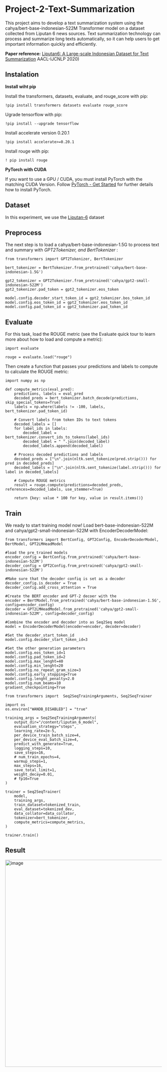 # Project-2-Text-Summarization

This project aims to develop a text summarization system using the cahya/bert-base-indonesian-522M Transformer model on a dataset collected from Liputan 6 news sources. Text summarization technology can process and summarize long texts automatically, so it can help users to get important information quickly and efficiently.

**Paper reference:** [Liputan6: A Large-scale Indonesian Dataset for Text Summarization](https://aclanthology.org/2020.aacl-main.60.pdf) AACL-IJCNLP 2020)

## Instalation
**Install wiht pip**

Install the transformers, datasets, evaluate, and rouge_score with pip:

```
!pip install transformers datasets evaluate rouge_score
```
Ugrade tensorflow with pip:

```
!pip install --upgrade tensorflow
```
Install accelerate version 0.20.1

```
!pip install accelerate>=0.20.1
```

Install rouge with pip:

```
! pip install rouge
```

**PyTorch with CUDA**

If you want to use a GPU / CUDA, you must install PyTorch with the matching CUDA Version. Follow [PyTorch - Get Started](https://pytorch.org/get-started/locally/) for further details how to install PyTorch.

## Dataset

In this experiment, we use the [Liputan-6](https://drive.google.com/drive/folders/1YZs2pwCNmRg9PezbKDodYCX9LlGTifu8)
 dataset

 ## Preprocess

 The next step is to load a cahya/bert-base-indonesian-1.5G to process text and summary with _GPT2Tokenizer, and BertTokenizer_ :

```
from transformers import GPT2Tokenizer, BertTokenizer

bert_tokenizer = BertTokenizer.from_pretrained('cahya/bert-base-indonesian-1.5G')

gpt2_tokenizer = GPT2Tokenizer.from_pretrained('cahya/gpt2-small-indonesian-522M')
gpt2_tokenizer.pad_token = gpt2_tokenizer.eos_token

model.config.decoder_start_token_id = gpt2_tokenizer.bos_token_id
model.config.eos_token_id = gpt2_tokenizer.eos_token_id
model.config.pad_token_id = gpt2_tokenizer.pad_token_id
```

## Evaluate

For this task, load the ROUGE metric (see the  Evaluate quick tour to learn more about how to load and compute a metric):

```
import evaluate

rouge = evaluate.load("rouge")
```

Then create a function that passes your predictions and labels to compute to calculate the ROUGE metric:

```
import numpy as np

def compute_metrics(eval_pred):
    predictions, labels = eval_pred
    decoded_preds = bert_tokenizer.batch_decode(predictions, skip_special_tokens=True)
    labels = np.where(labels != -100, labels, bert_tokenizer.pad_token_id)

    # Convert labels from token IDs to text tokens
    decoded_labels = []
    for label_ids in labels:
        decoded_label = bert_tokenizer.convert_ids_to_tokens(label_ids)
        decoded_label = " ".join(decoded_label)
        decoded_labels.append(decoded_label)

    # Process decoded predictions and labels
    decoded_preds = ["\n".join(nltk.sent_tokenize(pred.strip())) for pred in decoded_preds]
    decoded_labels = ["\n".join(nltk.sent_tokenize(label.strip())) for label in decoded_labels]

    # Compute ROUGE metrics
    result = rouge.compute(predictions=decoded_preds, references=decoded_labels, use_stemmer=True)

    return {key: value * 100 for key, value in result.items()}
```

## Train

We ready to start training model now! Load bert-base-indonesian-522M and cahya/gpt2-small-indonesian-522M  with EncoderDecoderModel:

```
from transformers import BertConfig, GPT2Config, EncoderDecoderModel, BertModel, GPT2LMHeadModel

#load the pre_trained models
encoder_config = BertConfig.from_pretrained('cahya/bert-base-indonesian-522M')
decoder_config = GPT2Config.from_pretrained('cahya/gpt2-small-indonesian-522M')

#Make sure that the decoder confiq is set as a decoder
decoder_config.is_decoder = True
decoder_config.add_cross_attention = True

#Create the BERT encoder and GPT-2 decoer with the
encoder = BertModel.from_pretrained('cahya/bert-base-indonesian-1.5G', config=encoder_config)
decoder = GPT2LMHeadModel.from_pretrained('cahya/gpt2-small-indonesian-522M', config=decoder_config)

#Combine the encoder and decoder into as Seq2Seq model
model = EncoderDecoderModel(encoder=encoder, decoder=decoder)

#Set the decoder_start_token_id
model.config.decoder_start_token_id=3

#Set the other generation parameters
model.config.eos_token_id=1
model.config.pad_token_id=2
model.config.max_lenght=40
model.config.min_lenght=20
model.config.no_repeat_gram_size=3
model.config.early_stopping=True
model.config.lenght_penalty=2.0
model.config.num_beams=10
gradient_checkpointing=True
```

```
from transformers import  Seq2SeqTrainingArguments, Seq2SeqTrainer

import os
os.environ["WANDB_DISABLED"] = "true"

training_args = Seq2SeqTrainingArguments(
    output_dir="/content/liputan_6_model",
    evaluation_strategy="steps",
    learning_rate=2e-5,
    per_device_train_batch_size=4,
    per_device_eval_batch_size=4,
    predict_with_generate=True,
    logging_steps=10,
    save_steps=16,
    # num_train_epochs=4,
    warmup_steps=1,
    max_steps=16,
    save_total_limit=1,
    weight_decay=0.01,
    # fp16=True
)

trainer = Seq2SeqTrainer(
    model,
    training_args,
    train_dataset=tokenized_train,
    eval_dataset=tokenized_dev,
    data_collator=data_collator,
    tokenizer=bert_tokenizer,
    compute_metrics=compute_metrics,
)

trainer.train()
```

## Result

<img width="667" alt="image" src="https://github.com/verdwis/Project-2-Text-Summarization/assets/101826376/510aae53-cf79-4223-8198-fe5079044e6d">






 

 
